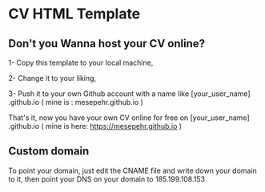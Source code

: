 # CV HTML Template
## Don't you Wanna host your CV online?
1- Copy this template to your local machine,

2- Change it to your liking,

3- Push it to your own Github account with a name like [your_user_name] .github.io
( mine is : mesepehr.github.io )


That's it, now you have your own CV online for free on [your_user_name] .github.io
( mine is here: https://mesepehr.github.io )

## Custom domain
To point your domain, just edit the CNAME file and write down your domain to it, then point your DNS on your domain to 185.199.108.153
